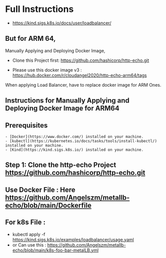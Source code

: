# Full Instructions 
- https://kind.sigs.k8s.io/docs/user/loadbalancer/



## But for ARM 64, 
Manually Applying and Deploying Docker Image, 
- Clone this Project first: https://github.com/hashicorp/http-echo.git

- Please use this docker image v3 : 
https://hub.docker.com/r/cloudangel2020/http-echo-arm64/tags


When applying Load Balancer, have to replace docker image for ARM Ones. 

## Instructions for Manually Applying and Deploying Docker Image for ARM64

## Prerequisites
```
- [Docker](https://www.docker.com/) installed on your machine.
- [kubectl](https://kubernetes.io/docs/tasks/tools/install-kubectl/) installed on your machine.
- [Kind](https://kind.sigs.k8s.io/) installed on your machine.
```

## Step 1: Clone the http-echo Project https://github.com/hashicorp/http-echo.git
## Use Docker File : Here https://github.com/Angelszm/metallb-echo/blob/main/Dockerfile
## For k8s File : 
- kubectl apply -f https://kind.sigs.k8s.io/examples/loadbalancer/usage.yaml
- or Can use this : https://github.com/Angelszm/metallb-echo/blob/main/k8s-foo-bar-metalLB.yml
